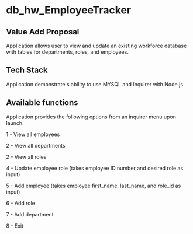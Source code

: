 # db_hw_EmployeeTracker


## Value Add Proposal

Application allows user to view and update an existing workforce database with tables for departments, roles, and employees.


## Tech Stack

Application demonstrate's ability to use MYSQL and Inquirer with Node.js


## Available functions

Application provides the following options from an inquirer menu upon launch.

1 - View all employees

2 - View all departments

2 - View all roles

4 - Update employee role (takes employee ID number and desired role as input)

5 - Add employee (takes employee first_name, last_name, and role_id as input)

6 - Add role

7 - Add department

8 - Exit